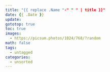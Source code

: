 ```yaml
---
title: "{{ replace .Name "-" " " | title }}"
date: {{ .Date }}
update: 
gototop: true
toc: true
images: 
  - https://picsum.photos/1024/768/?random
math: false
tags: 
  - untagged
categories:
  - unsorted
---
```


